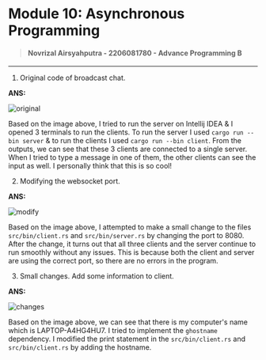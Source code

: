 # Module 10: Asynchronous Programming

> #### Novrizal Airsyahputra - 2206081780 - Advance Programming B

---

1. Original code of broadcast chat.

**ANS:**

![original](https://cdn.discordapp.com/attachments/1111642397248598067/1236066375617744966/image.png?ex=6636a804&is=66355684&hm=cc5e1d2c6fa4f65cc999ee7b47ee75291d00d44709f16709b5d284c01a6f6837&)

Based on the image above, I tried to run the server on Intellij IDEA & I opened 3 terminals to run the clients.
To run the server I used `cargo run --bin server` & to run the clients I used `cargo run --bin client`.
From the outputs, we can see that these 3 clients are connected to a single server.
When I tried to type a message in one of them, the other clients can see the input as well.
I personally think that this is so cool!

2. Modifying the websocket port.

**ANS:**

![modify](https://cdn.discordapp.com/attachments/1111642397248598067/1236071145212743871/image.png?ex=6636ac76&is=66355af6&hm=bf9a8a0597dc4ba9485a376a3f18ad075c9d252ed706d4d2dd70612f2ee9d14a&)

Based on the image above, I attempted to make a small change to the files `src/bin/client.rs` and `src/bin/server.rs` by changing the port to 8080. 
After the change, it turns out that all three clients and the server continue to run smoothly without any issues. 
This is because both the client and server are using the correct port, so there are no errors in the program.

3. Small changes. Add some information to client.

**ANS:**

![changes](https://cdn.discordapp.com/attachments/1111642397248598067/1236076910111621140/image.png?ex=6636b1d4&is=66356054&hm=317c48b99ff72fd6d2aefb42eb95ec2f45c01e9fab1e171a9e25c37a6fd380c4&)

Based on the image above, we can see that there is my computer's name which is LAPTOP-A4HG4HU7.
I tried to implement the `ghostname` dependency.
I modified the print statement in the `src/bin/client.rs` and `src/bin/client.rs` by adding the hostname.